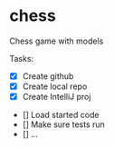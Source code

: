 # chess
Chess game with models

Tasks:
- [x] Create github
- [x] Create local repo
- [x] Create IntelliJ proj
- [] Load started code
- [] Make sure tests run
- [] ...
